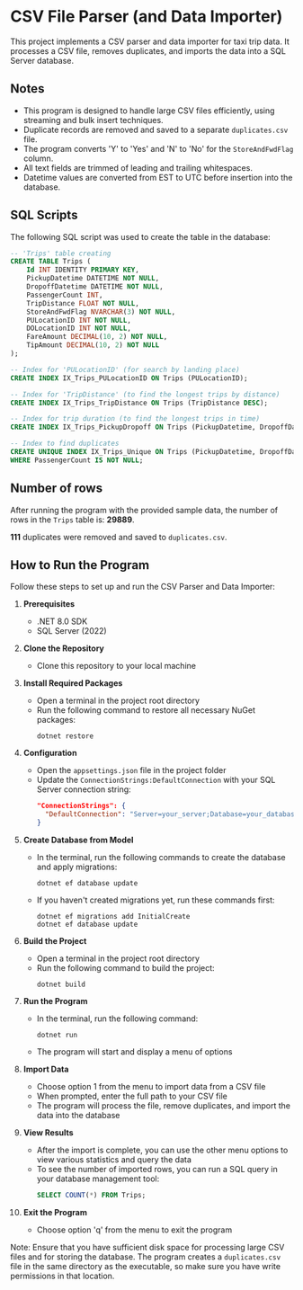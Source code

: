 # CSV File Parser (and Data Importer)

This project implements a CSV parser and data importer for taxi trip data. It processes a CSV file, removes duplicates, and imports the data into a SQL Server database.

## Notes

- This program is designed to handle large CSV files efficiently, using streaming and bulk insert techniques.
- Duplicate records are removed and saved to a separate `duplicates.csv` file.
- The program converts 'Y' to 'Yes' and 'N' to 'No' for the `StoreAndFwdFlag` column.
- All text fields are trimmed of leading and trailing whitespaces.
- Datetime values are converted from EST to UTC before insertion into the database.

## SQL Scripts

The following SQL script was used to create the table in the database:

```sql
-- 'Trips' table creating
CREATE TABLE Trips (
    Id INT IDENTITY PRIMARY KEY,
    PickupDatetime DATETIME NOT NULL,
    DropoffDatetime DATETIME NOT NULL,
    PassengerCount INT,
    TripDistance FLOAT NOT NULL,
    StoreAndFwdFlag NVARCHAR(3) NOT NULL,
    PULocationID INT NOT NULL,
    DOLocationID INT NOT NULL,
    FareAmount DECIMAL(10, 2) NOT NULL,
    TipAmount DECIMAL(10, 2) NOT NULL
);

-- Index for 'PULocationID' (for search by landing place)
CREATE INDEX IX_Trips_PULocationID ON Trips (PULocationID);

-- Index for 'TripDistance' (to find the longest trips by distance)
CREATE INDEX IX_Trips_TripDistance ON Trips (TripDistance DESC);

-- Index for trip duration (to find the longest trips in time)
CREATE INDEX IX_Trips_PickupDropoff ON Trips (PickupDatetime, DropoffDatetime);

-- Index to find duplicates
CREATE UNIQUE INDEX IX_Trips_Unique ON Trips (PickupDatetime, DropoffDatetime, PassengerCount) 
WHERE PassengerCount IS NOT NULL;
```

## Number of rows

After running the program with the provided sample data, the number of rows in the `Trips` table is: **29889**.

**111** duplicates were removed and saved to `duplicates.csv`.

## How to Run the Program

Follow these steps to set up and run the CSV Parser and Data Importer:

1. **Prerequisites**
   - .NET 8.0 SDK
   - SQL Server (2022)

2. **Clone the Repository**
   - Clone this repository to your local machine

3. **Install Required Packages**
   - Open a terminal in the project root directory
   - Run the following command to restore all necessary NuGet packages:
     ```
     dotnet restore
     ```
     
3. **Configuration**
   - Open the `appsettings.json` file in the project folder
   - Update the `ConnectionStrings:DefaultConnection` with your SQL Server connection string:
     ```json
     "ConnectionStrings": {
       "DefaultConnection": "Server=your_server;Database=your_database;User Id=your_username;Password=your_password;"
     }
     ```

4. **Create Database from Model**
   - In the terminal, run the following commands to create the database and apply migrations:
     ```
     dotnet ef database update
     ```
   - If you haven't created migrations yet, run these commands first:
     ```
     dotnet ef migrations add InitialCreate
     dotnet ef database update
     ```

5. **Build the Project**
   - Open a terminal in the project root directory
   - Run the following command to build the project:
     ```
     dotnet build
     ```

6. **Run the Program**
   - In the terminal, run the following command:
     ```
     dotnet run
     ```
   - The program will start and display a menu of options

7. **Import Data**
   - Choose option 1 from the menu to import data from a CSV file
   - When prompted, enter the full path to your CSV file
   - The program will process the file, remove duplicates, and import the data into the database

8. **View Results**
   - After the import is complete, you can use the other menu options to view various statistics and query the data
   - To see the number of imported rows, you can run a SQL query in your database management tool:
     ```sql
     SELECT COUNT(*) FROM Trips;
     ```

9. **Exit the Program**
   - Choose option 'q' from the menu to exit the program

Note: Ensure that you have sufficient disk space for processing large CSV files and for storing the database. 
The program creates a `duplicates.csv` file in the same directory as the executable, so make sure you have write permissions in that location.
